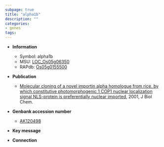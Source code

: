 ```yaml
---
subpage: true
title: "alpha1b"
description: ""
categories:
- genes
tags: 
---
```


* **Information**  
    + Symbol: alpha1b  
    + MSU: [LOC_Os05g06350](http://rice.plantbiology.msu.edu/cgi-bin/ORF_infopage.cgi?orf=LOC_Os05g06350)  
    + RAPdb: [Os05g0155500](http://rapdb.dna.affrc.go.jp/viewer/gbrowse_details/irgsp1?name=Os05g0155500)  

* **Publication**  
    + [Molecular cloning of a novel importin alpha homologue from rice, by which constitutive photomorphogenic 1 COP1 nuclear localization signal NLS-protein is preferentially nuclear imported](http://www.ncbi.nlm.nih.gov/pubmed?term=Molecular+cloning+of+a+novel+importin+alpha+homologue+from+rice,+by+which+constitutive+photomorphogenic+1+COP1+nuclear+localization+signal+NLS-protein+is+preferentially+nuclear+imported%5BTitle%5D), 2001, J Biol Chem.

* **Genbank accession number**  
    + [AK120498](http://www.ncbi.nlm.nih.gov/nuccore/AK120498)

* **Key message**  

* **Connection**  



